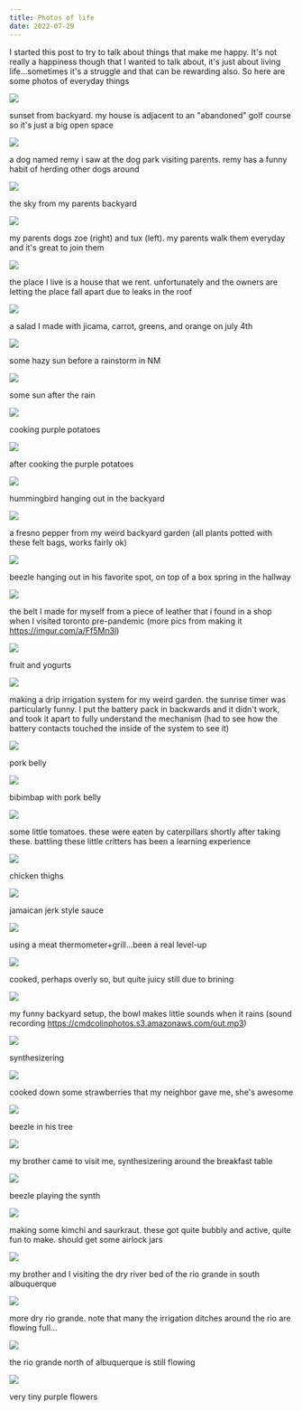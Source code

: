 ```yaml
---
title: Photos of life
date: 2022-07-29
---
```


I started this post to try to talk about things that make me happy. It's not
really a happiness though that I wanted to talk about, it's just about living
life...sometimes it's a struggle and that can be rewarding also. So here are
some photos of everyday things

![](https://cmdcolinphotos.s3.amazonaws.com/IMG_20220619_201622482.resized.jpg)

sunset from backyard. my house is adjacent to an "abandoned" golf course so it's just a big open space

![](https://cmdcolinphotos.s3.amazonaws.com/IMG_20220622_100019949.resized.jpg)

a dog named remy i saw at the dog park visiting parents. remy has a funny habit of herding other dogs around

![](https://cmdcolinphotos.s3.amazonaws.com/IMG_20220624_210922889.resized.jpg)

the sky from my parents backyard

![](https://cmdcolinphotos.s3.amazonaws.com/IMG_20220626_071349516.resized.jpg)

my parents dogs zoe (right) and tux (left). my parents walk them everyday and it's great to join them

![](https://cmdcolinphotos.s3.amazonaws.com/IMG_20220627_145201639_HDR.resized.jpg)

the place I live is a house that we rent. unfortunately and the owners are letting the place fall apart due to leaks in the roof

![](https://cmdcolinphotos.s3.amazonaws.com/IMG_20220704_133123492.resized.jpg)

a salad I made with jicama, carrot, greens, and orange on july 4th

![](https://cmdcolinphotos.s3.amazonaws.com/IMG_20220705_200242153_HDR.resized.jpg)

some hazy sun before a rainstorm in NM

![](https://cmdcolinphotos.s3.amazonaws.com/IMG_20220705_201600095_HDR.resized.jpg)

some sun after the rain

![](https://cmdcolinphotos.s3.amazonaws.com/IMG_20220709_111938701_HDR.resized.jpg)

cooking purple potatoes

![](https://cmdcolinphotos.s3.amazonaws.com/IMG_20220709_115455797.resized.jpg)

after cooking the purple potatoes

![](https://cmdcolinphotos.s3.amazonaws.com/IMG_20220709_175755642.resized.jpg)

hummingbird hanging out in the backyard

![](https://cmdcolinphotos.s3.amazonaws.com/IMG_20220710_175851539_HDR.resized.jpg)

a fresno pepper from my weird backyard garden (all plants potted with these felt bags, works fairly ok)

![](https://cmdcolinphotos.s3.amazonaws.com/IMG_20220713_200957865.resized.jpg)

beezle hanging out in his favorite spot, on top of a box spring in the hallway

![](https://cmdcolinphotos.s3.amazonaws.com/IMG_20220714_200346243.resized.jpg)

the belt I made for myself from a piece of leather that i found in a shop when I visited toronto pre-pandemic (more pics from making it https://imgur.com/a/Ff5Mn3l)

![](https://cmdcolinphotos.s3.amazonaws.com/IMG_20220715_230433785.resized.jpg)

fruit and yogurts

![](https://cmdcolinphotos.s3.amazonaws.com/IMG_20220716_132939371.resized.jpg)

making a drip irrigation system for my weird garden. the sunrise timer was particularly funny. I put the battery pack in backwards and it didn't work, and took it apart to fully understand the mechanism (had to see how the battery contacts touched the inside of the system to see it)

![](https://cmdcolinphotos.s3.amazonaws.com/IMG_20220717_204303427_HDR.resized.jpg)

pork belly

![](https://cmdcolinphotos.s3.amazonaws.com/IMG_20220717_210017665.resized.jpg)

bibimbap with pork belly

![](https://cmdcolinphotos.s3.amazonaws.com/IMG_20220718_174420132_HDR.resized.jpg)

some little tomatoes. these were eaten by caterpillars shortly after taking these. battling these little critters has been a learning experience

![](https://cmdcolinphotos.s3.amazonaws.com/IMG_20220719_173156813.resized.jpg)

chicken thighs

![](https://cmdcolinphotos.s3.amazonaws.com/IMG_20220719_173426354.resized.jpg)

jamaican jerk style sauce

![](https://cmdcolinphotos.s3.amazonaws.com/IMG_20220719_181601967_HDR.resized.jpg)

using a meat thermometer+grill...been a real level-up

![](https://cmdcolinphotos.s3.amazonaws.com/IMG_20220719_184903147.resized.jpg)

cooked, perhaps overly so, but quite juicy still due to brining

![](https://cmdcolinphotos.s3.amazonaws.com/IMG_20220720_174949541_HDR.resized.jpg)

my funny backyard setup, the bowl makes little sounds when it rains (sound recording https://cmdcolinphotos.s3.amazonaws.com/out.mp3)

![](https://cmdcolinphotos.s3.amazonaws.com/IMG_20220722_201326050_HDR.resized.jpg)

synthesizering

![](https://cmdcolinphotos.s3.amazonaws.com/IMG_20220724_104240569.resized.jpg)

cooked down some strawberries that my neighbor gave me, she's awesome

![](https://cmdcolinphotos.s3.amazonaws.com/IMG_20220725_095848819_HDR.resized.jpg)

beezle in his tree

![](https://cmdcolinphotos.s3.amazonaws.com/IMG_20220725_111117447.resized.jpg)

my brother came to visit me, synthesizering around the breakfast table

![](https://cmdcolinphotos.s3.amazonaws.com/IMG_20220725_111129150.resized.jpg)

beezle playing the synth

![](https://cmdcolinphotos.s3.amazonaws.com/IMG_20220725_164816159.resized.jpg)

making some kimchi and saurkraut. these got quite bubbly and active, quite fun to make. should get some airlock jars

![](https://cmdcolinphotos.s3.amazonaws.com/IMG_20220726_162730132_HDR.resized.jpg)

my brother and I visiting the dry river bed of the rio grande in south albuquerque

![](https://cmdcolinphotos.s3.amazonaws.com/IMG_20220726_163019069_HDR.resized.jpg)

more dry rio grande. note that many the irrigation ditches around the rio are flowing full...

![](https://cmdcolinphotos.s3.amazonaws.com/IMG_20220728_170257266_HDR.resized.jpg)

the rio grande north of albuquerque is still flowing

![](https://cmdcolinphotos.s3.amazonaws.com/IMG_20220728_174207531_HDR.resized.jpg)

very tiny purple flowers
